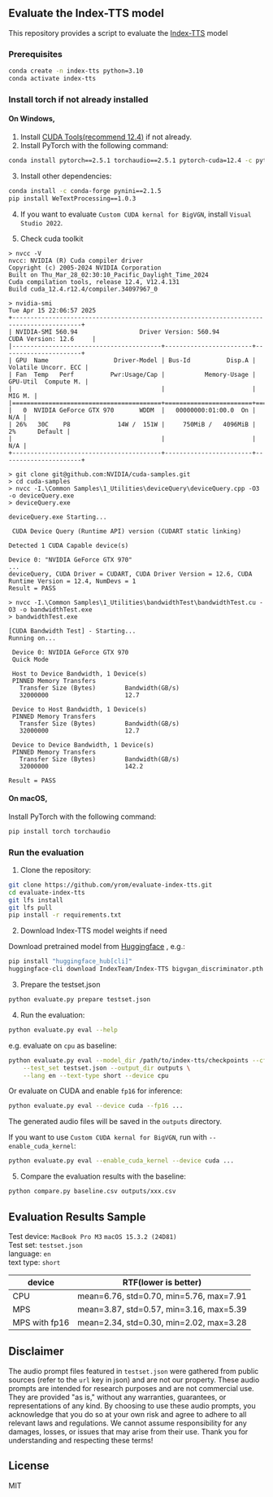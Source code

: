 ## Evaluate the Index-TTS model

This repository provides a script to evaluate the [Index-TTS](https://github.com/index-tts/index-tts) model

### Prerequisites

```bash
conda create -n index-tts python=3.10
conda activate index-tts
```

### Install torch if not already installed

#### On Windows,

1. Install [CUDA Tools(recommend 12.4)](https://developer.nvidia.com/cuda-12-4-1-download-archive?target_os=Windows&target_arch=x86_64) if not already. 
2. Install PyTorch with the following command:

```bash
conda install pytorch==2.5.1 torchaudio==2.5.1 pytorch-cuda=12.4 -c pytorch -c nvidia
```

3. Install other dependencies:

```bash
conda install -c conda-forge pynini==2.1.5
pip install WeTextProcessing==1.0.3
```

4. If you want to evaluate `Custom CUDA kernal for BigVGN`, install `Visual Studio 2022`.

5. Check cuda toolkit

```
> nvcc -V
nvcc: NVIDIA (R) Cuda compiler driver
Copyright (c) 2005-2024 NVIDIA Corporation
Built on Thu_Mar_28_02:30:10_Pacific_Daylight_Time_2024
Cuda compilation tools, release 12.4, V12.4.131
Build cuda_12.4.r12.4/compiler.34097967_0

> nvidia-smi
Tue Apr 15 22:06:57 2025
+-----------------------------------------------------------------------------------------+
| NVIDIA-SMI 560.94                 Driver Version: 560.94         CUDA Version: 12.6     |
|-----------------------------------------+------------------------+----------------------+
| GPU  Name                  Driver-Model | Bus-Id          Disp.A | Volatile Uncorr. ECC |
| Fan  Temp   Perf          Pwr:Usage/Cap |           Memory-Usage | GPU-Util  Compute M. |
|                                         |                        |               MIG M. |
|=========================================+========================+======================|
|   0  NVIDIA GeForce GTX 970       WDDM  |   00000000:01:00.0  On |                  N/A |
| 26%   30C    P8             14W /  151W |     750MiB /   4096MiB |      2%      Default |
|                                         |                        |                  N/A |
+-----------------------------------------+------------------------+----------------------+

> git clone git@github.com:NVIDIA/cuda-samples.git
> cd cuda-samples
> nvcc -I.\Common Samples\1_Utilities\deviceQuery\deviceQuery.cpp -O3 -o deviceQuery.exe
> deviceQuery.exe

deviceQuery.exe Starting...

 CUDA Device Query (Runtime API) version (CUDART static linking)

Detected 1 CUDA Capable device(s)

Device 0: "NVIDIA GeForce GTX 970"
...
deviceQuery, CUDA Driver = CUDART, CUDA Driver Version = 12.6, CUDA Runtime Version = 12.4, NumDevs = 1
Result = PASS

> nvcc -I.\Common Samples\1_Utilities\bandwidthTest\bandwidthTest.cu -O3 -o bandwidthTest.exe
> bandwidthTest.exe

[CUDA Bandwidth Test] - Starting...
Running on...

 Device 0: NVIDIA GeForce GTX 970
 Quick Mode

 Host to Device Bandwidth, 1 Device(s)
 PINNED Memory Transfers
   Transfer Size (Bytes)        Bandwidth(GB/s)
   32000000                     12.7

 Device to Host Bandwidth, 1 Device(s)
 PINNED Memory Transfers
   Transfer Size (Bytes)        Bandwidth(GB/s)
   32000000                     12.7

 Device to Device Bandwidth, 1 Device(s)
 PINNED Memory Transfers
   Transfer Size (Bytes)        Bandwidth(GB/s)
   32000000                     142.2

Result = PASS

```

#### On macOS,

Install PyTorch with the following command:

```bash
pip install torch torchaudio
```


### Run the evaluation

1. Clone the repository:

```bash
git clone https://github.com/yrom/evaluate-index-tts.git
cd evaluate-index-tts
git lfs install
git lfs pull
pip install -r requirements.txt
```

2. Download Index-TTS model weights if need

Download pretrained model from [Huggingface](https://huggingface.co/IndexTeam/Index-TTS) , e.g.:

```bash
pip install "huggingface_hub[cli]"
huggingface-cli download IndexTeam/Index-TTS bigvgan_discriminator.pth bigvgan_generator.pth bpe.model dvae.pth gpt.pth unigram_12000.vocab --local-dir /path/to/index-tts/checkpoints
```

3. Prepare the testset.json

```bash
python evaluate.py prepare testset.json
```

4. Run the evaluation:

```bash
python evaluate.py eval --help
```

e.g. evaluate on `cpu` as baseline:

```bash
python evaluate.py eval --model_dir /path/to/index-tts/checkpoints --cfg_path checkpoints/config.yaml \
    --test_set testset.json --output_dir outputs \
    --lang en --text-type short --device cpu
```

Or evaluate on CUDA and enable `fp16` for inference:

```bash
python evaluate.py eval --device cuda --fp16 ...
```

The generated audio files will be saved in the `outputs` directory.

If you want to use `Custom CUDA kernal for BigVGN`, run with `--enable_cuda_kernel`:

```bash
python evaluate.py eval --enable_cuda_kernel --device cuda ...
```

5. Compare the evaluation results with the baseline:

```bash
python compare.py baseline.csv outputs/xxx.csv
```

## Evaluation Results Sample


Test device: `MacBook Pro M3` `macOS 15.3.2 (24D81)`  
Test set: `testset.json`  
language: `en`  
text type: `short`  

device | RTF(lower is better)
---|---
CPU | mean=6.76, std=0.70, min=5.76, max=7.91
MPS | mean=3.87, std=0.57, min=3.16, max=5.39
MPS with fp16 | mean=2.34, std=0.30, min=2.02, max=3.28


## Disclaimer

The audio prompt files featured in `testset.json` were gathered from public sources (refer to the `url` key in json) and are not our property. 
These audio prompts are intended for research purposes and are not commercial use. 
They are provided "as is," without any warranties, guarantees, or representations of any kind. 
By choosing to use these audio prompts, you acknowledge that you do so at your own risk and agree to adhere to all relevant laws and regulations.
We cannot assume responsibility for any damages, losses, or issues that may arise from their use.
Thank you for understanding and respecting these terms!

## License

MIT


